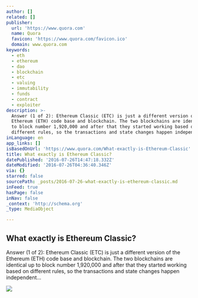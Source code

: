 ```yaml
---
author: []
related: []
publisher:
  url: 'https://www.quora.com'
  name: Quora
  favicon: 'https://www.quora.com/favicon.ico'
  domain: www.quora.com
keywords:
  - eth
  - ethereum
  - dao
  - blockchain
  - etc
  - valuing
  - immutability
  - funds
  - contract
  - exploiter
description: >-
  Answer (1 of 2): Ethereum Classic (ETC) is just a different version of the
  Ethereum (ETH) code base and blockchain. The two blockchains are identical up
  to block number 1,920,000 and after that they started working based on
  different rules, so the transactions and state changes happen independent...
inLanguage: en
app_links: []
isBasedOnUrl: 'https://www.quora.com/What-exactly-is-Ethereum-Classic'
title: What exactly is Ethereum Classic?
datePublished: '2016-07-26T14:47:18.332Z'
dateModified: '2016-07-26T04:36:40.346Z'
via: {}
starred: false
sourcePath: _posts/2016-07-26-what-exactly-is-ethereum-classic.md
inFeed: true
hasPage: false
inNav: false
_context: 'http://schema.org'
_type: MediaObject

---
```

<article style=""><h1>What exactly is Ethereum Classic?</h1><p>Answer (1 of 2): Ethereum Classic (ETC) is just a different version of the Ethereum (ETH) code base and blockchain. The two blockchains are identical up to block number 1,920,000 and after that they started working based on different rules, so the transactions and state changes happen independent...</p><img src="https://qsf.ec.quoracdn.net/-images.new_grid.fb_share_default.pnge6dde9cfa6e03c43.png" /></article>